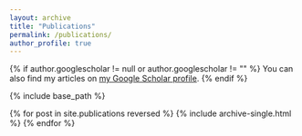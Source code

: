 ```yaml
---
layout: archive
title: "Publications"
permalink: /publications/
author_profile: true
---
```


{% if author.googlescholar != null or author.googlescholar != "" %}
  You can also find my articles on <a href="{{author.googlescholar}}">my Google Scholar profile</a>.
{% endif %}

{% include base_path %}


{% for post in site.publications reversed %}
  {% include archive-single.html %}
{% endfor %}
